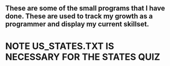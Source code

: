 ## These are some of the small programs that I have done. These are used to track my growth as a programmer and display my current skillset.
# NOTE US_STATES.TXT IS NECESSARY FOR THE STATES QUIZ #
